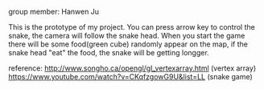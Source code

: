 group member: Hanwen Ju

This is the prototype of my project. You can press arrow key to control the snake, the camera will follow the snake head. When you start the game there will be some food(green cube) randomly appear on the map, if the snake head "eat" the food, the snake will be getting longger.

reference:
http://www.songho.ca/opengl/gl_vertexarray.html (vertex array)
https://www.youtube.com/watch?v=CKqfzgowG9U&list=LL (snake game)
